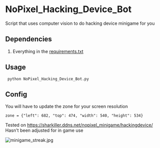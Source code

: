 # NoPixel_Hacking_Device_Bot
Script that uses computer vision to do hacking device minigame for you

## Dependencies

1. Everything in the [requirements.txt](requirements.txt)

## Usage
``` python NoPixel_Hacking_Device_Bot.py```

## Config

You will have to update the zone for your screen resolution
```
zone = {"left": 682, "top": 474, "width": 540, "height": 534}
```

Tested on https://sharkiller.ddns.net/nopixel_minigame/hackingdevice/
Hasn't been adjusted for in game use

![minigame_streak.jpg](minigame_streak.jpg)